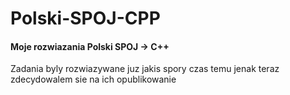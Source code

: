 # Polski-SPOJ-CPP
#### Moje rozwiazania Polski SPOJ -> C++
Zadania byly rozwiazywane juz jakis spory czas temu jenak teraz zdecydowalem sie na ich opublikowanie
